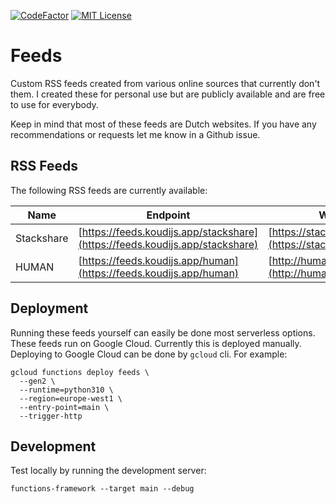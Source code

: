 [![CodeFactor](https://www.codefactor.io/repository/github/jonakoudijs/feeds/badge)](https://www.codefactor.io/repository/github/jonakoudijs/feeds)
[![MIT License](https://img.shields.io/badge/license-MIT-blue.svg)](LICENSE)

# Feeds

Custom RSS feeds created from various online sources that currently don't them.
I created these for personal use but are publicly available and are free to use
for everybody.

Keep in mind that most of these feeds are Dutch websites. If you have any
recommendations or requests let me know in a Github issue.

## RSS Feeds

The following RSS feeds are currently available:

| Name       | Endpoint | Website |
|------------|----------|---------|
| Stackshare | [https://feeds.koudijs.app/stackshare](https://feeds.koudijs.app/stackshare) | [https://stackshare.io/weekly](https://stackshare.io/weekly) |
| HUMAN | [https://feeds.koudijs.app/human](https://feeds.koudijs.app/human) | [http://human.nl/lees](http://human.nl/lees) |

## Deployment

Running these feeds yourself can easily be done most serverless options. These
feeds run on Google Cloud. Currently this is deployed manually. Deploying to
Google Cloud can be done by `gcloud` cli. For example:
```
gcloud functions deploy feeds \
  --gen2 \
  --runtime=python310 \
  --region=europe-west1 \
  --entry-point=main \
  --trigger-http
```

## Development

Test locally by running the development server:
```
functions-framework --target main --debug
```

